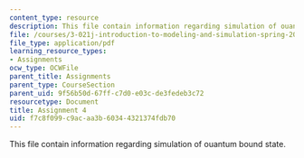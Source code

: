```yaml
---
content_type: resource
description: This file contain information regarding simulation of ouantum bound state.
file: /courses/3-021j-introduction-to-modeling-and-simulation-spring-2012/f7c8f099c9acaa3b60344321374fdb70_MIT3_021JS12_HW4.pdf
file_type: application/pdf
learning_resource_types:
- Assignments
ocw_type: OCWFile
parent_title: Assignments
parent_type: CourseSection
parent_uid: 9f56b50d-67ff-c7d0-e03c-de3fedeb3c72
resourcetype: Document
title: Assignment 4
uid: f7c8f099-c9ac-aa3b-6034-4321374fdb70
---
```

This file contain information regarding simulation of ouantum bound state.

